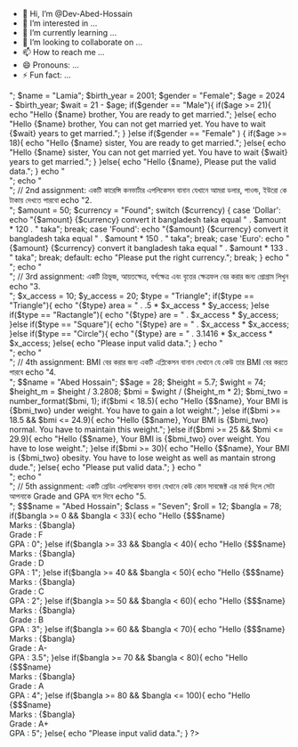 - 👋 Hi, I’m @Dev-Abed-Hossain
- 👀 I’m interested in ...
- 🌱 I’m currently learning ...
- 💞️ I’m looking to collaborate on ...
- 📫 How to reach me ...
- 😄 Pronouns: ...
- ⚡ Fun fact: ...

<!---
Dev-Abed-Hossain/Dev-Abed-Hossain is a ✨ special ✨ repository because its `README.md` (this file) appears on your GitHub profile.
You can click the Preview link to take a look at your changes.
--->
<?php
// 1st assignment: একজন ইউজারের বিয়ের সঠিক বয়স বের করার জন্য একটি প্রোগ্রাম লিখুন যেখানে একজন ইউজার ওনার নাম, জন্মসালে এবং জেন্ডার দিয়ে চেক করবেন। 

echo "1. </br>";

$name = "Lamia";
$birth_year = 2001;
$gender = "Female";

$age = 2024 - $birth_year;
$wait = 21 - $age;


if($gender == "Male"){
    if($age >= 21){
        echo "Hello {$name} brother, You are ready to get married.";
    }else{
        echo "Hello {$name} brother, You can not get married yet. You have to wait {$wait} years to get married.";
    }
}else if($gender == "Female" ) {
    if($age >= 18){
        echo "Hello {$name} sister, You are ready to get married.";
    }else{
        echo "Hello {$name} sister, You can not get married yet. You have to wait {$wait} years to get married.";
    }
}else{
    echo "Hello {$name}, Please put the valid data.";
}

echo "</br>";
echo "</br>";



// 2nd assignment: একটি কারেন্সি কনভার্টার এপলিকেসন বানান যেখানে আমরা ডলার, পাওন্ড, ইউরো  কে টাকায় দেখতে পারবো  

echo "2. </br>";

$amount = 50;
$currency = "Found";

switch ($currency) {
    case 'Dollar':
        echo "{$amount} {$currency} convert it bangladesh taka equal " . $amount * 120 . " taka";
        break;
    case 'Found':
        echo "{$amount} {$currency} convert it bangladesh taka equal " . $amount * 150 . " taka";
        break;
    case 'Euro':
        echo "{$amount} {$currency} convert it bangladesh taka equal " . $amount * 133 . " taka";
        break;
    default:
        echo "Please put the right currency.";
        break;
}


echo "</br>";
echo "</br>";

// 3rd assignment: একটি ত্রিভুজ, আয়তক্ষেত্র, বর্গক্ষেত্র এবং বৃত্তের ক্ষেত্রফল বের করার জন্য প্রোগ্রাম লিখুন  

echo "3. </br>";

$x_access = 10;
$y_access = 20;
$type = "Triangle";

if($type == "Triangle"){
    echo "{$type} area = " . .5 * $x_access * $y_access;
}else if($type == "Ractangle"){
    echo "{$type} are = " . $x_access * $y_access; 
}else if($type == "Square"){
    echo "{$type} are = " . $x_access * $x_access;
}else if($type == "Circle"){
    echo "{$type} are = " . 3.1416 * $x_access * $x_access;
}else{
    echo "Please input valid data.";
}

echo "</br>";
echo "</br>";

// 4th assignment: BMI বের করার জন্য একটি এপ্লিকেসন বানান যেখানে যে কেউ তার BMI বের করতে পারবে

echo "4. </br>";

$$name = "Abed Hossain";
$$age = 28;
$height = 5.7;
$wight = 74;

$height_m = $height / 3.2808;

$bmi = $wight / ($height_m * 2);

$bmi_two = number_format($bmi, 1);

if($bmi < 18.5){
    echo "Hello {$$name}, Your BMI is {$bmi_two} under weight. You have to gain a lot weight.";
}else if($bmi >= 18.5 && $bmi <= 24.9){
    echo "Hello {$$name}, Your BMI is {$bmi_two} normal. You have to maintain this weight.";
}else if($bmi >= 25 && $bmi <= 29.9){
    echo "Hello {$$name}, Your BMI is {$bmi_two} over weight. You have to lose weight.";
}else if($bmi >= 30){
    echo "Hello {$$name}, Your BMI is {$bmi_two} obesity. You have to lose weight as well as mantain strong dude.";
}else{
    echo "Please put valid data.";
}


echo "</br>";
echo "</br>";

// 5th assignment: একটি গ্রেডিং এপলিকেসন বানান যেখানে কেউ কোন সাবজেক্ট এর মার্ক দিলে সেটা আপনাকে Grade and GPA  বলে দিবে 

echo "5. </br>";

$$$name = "Abed Hossain";
$class = "Seven";
$roll = 12;
$bangla = 78;

if($bangla >= 0 && $bangla < 33){
    echo "Hello {$$$name}
    </br>
    Marks   :   {$bangla}
    </br>
    Grade   :   F
    </br>
    GPA :   0";
}else if($bangla >= 33 && $bangla < 40){
    echo "Hello {$$$name}
    </br>
    Marks   :   {$bangla}
    </br>
    Grade   :   D
    </br>
    GPA :   1";
}else if($bangla >= 40 && $bangla < 50){
    echo "Hello {$$$name}
    </br>
    Marks   :   {$bangla}
    </br>
    Grade   :   C
    </br>
    GPA :   2";
}else if($bangla >= 50 && $bangla < 60){
    echo "Hello {$$$name}
    </br>
    Marks   :   {$bangla}
    </br>
    Grade   :   B
    </br>
    GPA :   3";
}else if($bangla >= 60 && $bangla < 70){
    echo "Hello {$$$name}
    </br>
    Marks   :   {$bangla}
    </br>
    Grade   :   A-
    </br>
    GPA :   3.5";
}else if($bangla >= 70 && $bangla < 80){
    echo "Hello {$$$name}
    </br>
    Marks   :   {$bangla}
    </br>
    Grade   :   A
    </br>
    GPA :   4";
}else if($bangla >= 80 && $bangla <= 100){
    echo "Hello {$$$name}
    </br>
    Marks   :   {$bangla}
    </br>
    Grade   :   A+
    </br>
    GPA :   5";
}else{
    echo "Please input valid data.";
}


?>
